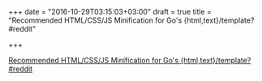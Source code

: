 +++
date = "2016-10-29T03:15:03+03:00"
draft = true
title = "Recommended HTML/CSS/JS Minification for Go's {html,text}/template?  #reddit"

+++

<p><a href="https://t.co/X4t3hgkdlX">Recommended HTML/CSS/JS Minification for Go's {html,text}/template?  #reddit</a></p>
